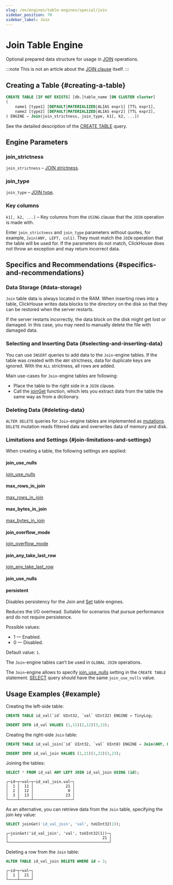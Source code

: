 ```yaml
---
slug: /en/engines/table-engines/special/join
sidebar_position: 70
sidebar_label: Join
---
```


# Join Table Engine

Optional prepared data structure for usage in [JOIN](/docs/en/sql-reference/statements/select/join.md/#select-join) operations.

:::note
This is not an article about the [JOIN clause](/docs/en/sql-reference/statements/select/join.md/#select-join) itself.
:::

## Creating a Table {#creating-a-table}

``` sql
CREATE TABLE [IF NOT EXISTS] [db.]table_name [ON CLUSTER cluster]
(
    name1 [type1] [DEFAULT|MATERIALIZED|ALIAS expr1] [TTL expr1],
    name2 [type2] [DEFAULT|MATERIALIZED|ALIAS expr2] [TTL expr2],
) ENGINE = Join(join_strictness, join_type, k1[, k2, ...])
```

See the detailed description of the [CREATE TABLE](/docs/en/sql-reference/statements/create/table.md/#create-table-query) query.

## Engine Parameters

### join_strictness

`join_strictness` – [JOIN strictness](/docs/en/sql-reference/statements/select/join.md/#select-join-types).

### join_type

`join_type` – [JOIN type](/docs/en/sql-reference/statements/select/join.md/#select-join-types).

### Key columns

`k1[, k2, ...]` – Key columns from the `USING` clause that the `JOIN` operation is made with.

Enter `join_strictness` and `join_type` parameters without quotes, for example, `Join(ANY, LEFT, col1)`. They must match the `JOIN` operation that the table will be used for. If the parameters do not match, ClickHouse does not throw an exception and may return incorrect data.

## Specifics and Recommendations {#specifics-and-recommendations}

### Data Storage {#data-storage}

`Join` table data is always located in the RAM. When inserting rows into a table, ClickHouse writes data blocks to the directory on the disk so that they can be restored when the server restarts.

If the server restarts incorrectly, the data block on the disk might get lost or damaged. In this case, you may need to manually delete the file with damaged data.

### Selecting and Inserting Data {#selecting-and-inserting-data}

You can use `INSERT` queries to add data to the `Join`-engine tables. If the table was created with the `ANY` strictness, data for duplicate keys are ignored. With the `ALL` strictness, all rows are added.

Main use-cases for `Join`-engine tables are following:

-   Place the table to the right side in a `JOIN` clause.
-   Call the [joinGet](/docs/en/sql-reference/functions/other-functions.md/#joinget) function, which lets you extract data from the table the same way as from a dictionary.

### Deleting Data {#deleting-data}

`ALTER DELETE` queries for `Join`-engine tables are implemented as [mutations](/docs/en/sql-reference/statements/alter/index.md#mutations). `DELETE` mutation reads filtered data and overwrites data of memory and disk.

### Limitations and Settings {#join-limitations-and-settings}

When creating a table, the following settings are applied:

#### join_use_nulls

[join_use_nulls](/docs/en/operations/settings/settings.md/#join_use_nulls)

#### max_rows_in_join

[max_rows_in_join](/docs/en/operations/settings/query-complexity.md/#settings-max_rows_in_join)

#### max_bytes_in_join

[max_bytes_in_join](/docs/en/operations/settings/query-complexity.md/#settings-max_bytes_in_join)

#### join_overflow_mode

[join_overflow_mode](/docs/en/operations/settings/query-complexity.md/#settings-join_overflow_mode)

#### join_any_take_last_row

[join_any_take_last_row](/docs/en/operations/settings/settings.md/#settings-join_any_take_last_row)
#### join_use_nulls

#### persistent

Disables persistency for the Join and [Set](/docs/en/engines/table-engines/special/set.md) table engines.

Reduces the I/O overhead. Suitable for scenarios that pursue performance and do not require persistence.

Possible values:

- 1 — Enabled.
- 0 — Disabled.

Default value: `1`.

The `Join`-engine tables can’t be used in `GLOBAL JOIN` operations.

The `Join`-engine allows to specify [join_use_nulls](/docs/en/operations/settings/settings.md/#join_use_nulls) setting in the `CREATE TABLE` statement. [SELECT](/docs/en/sql-reference/statements/select/index.md) query should have the same `join_use_nulls` value.

## Usage Examples {#example}

Creating the left-side table:

``` sql
CREATE TABLE id_val(`id` UInt32, `val` UInt32) ENGINE = TinyLog;
```

``` sql
INSERT INTO id_val VALUES (1,11)(2,12)(3,13);
```

Creating the right-side `Join` table:

``` sql
CREATE TABLE id_val_join(`id` UInt32, `val` UInt8) ENGINE = Join(ANY, LEFT, id);
```

``` sql
INSERT INTO id_val_join VALUES (1,21)(1,22)(3,23);
```

Joining the tables:

``` sql
SELECT * FROM id_val ANY LEFT JOIN id_val_join USING (id);
```

``` text
┌─id─┬─val─┬─id_val_join.val─┐
│  1 │  11 │              21 │
│  2 │  12 │               0 │
│  3 │  13 │              23 │
└────┴─────┴─────────────────┘
```

As an alternative, you can retrieve data from the `Join` table, specifying the join key value:

``` sql
SELECT joinGet('id_val_join', 'val', toUInt32(1));
```

``` text
┌─joinGet('id_val_join', 'val', toUInt32(1))─┐
│                                         21 │
└────────────────────────────────────────────┘
```

Deleting a row from the `Join` table:

```sql
ALTER TABLE id_val_join DELETE WHERE id = 3;
```

```text
┌─id─┬─val─┐
│  1 │  21 │
└────┴─────┘
```

